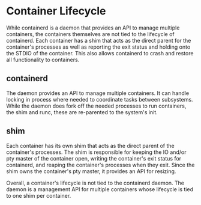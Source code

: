 # Container Lifecycle

While containerd is a daemon that provides an API to manage multiple containers, the containers themselves are not tied to the lifecycle of containerd.  Each container has a shim that acts as the direct parent for the container's processes as well as reporting the exit status and holding onto the STDIO of the container.  This also allows containerd to crash and restore all functionality to containers.


## containerd

The daemon provides an API to manage multiple containers.  It can handle locking in process where needed to coordinate tasks between subsystems.  While the daemon does fork off the needed processes to run containers, the shim and runc, these are re-parented to the system's init.

## shim

Each container has its own shim that acts as the direct parent of the container's processes.  The shim is responsible for keeping the IO and/or pty master of the container open, writing the container's exit status for containerd, and reaping the container's processes when they exit.  Since the shim owns the container's pty master, it provides an API for resizing.

Overall, a container's lifecycle is not tied to the containerd daemon.  The daemon is a management API for multiple containers whose lifecycle is tied to one shim per container.
